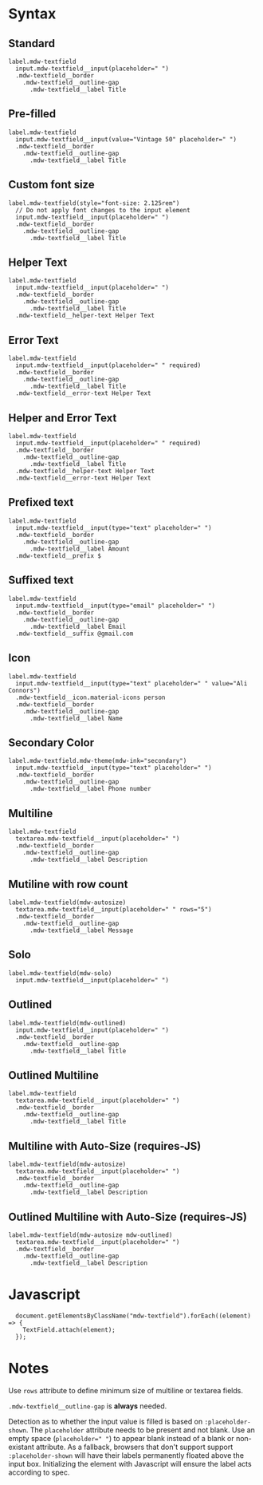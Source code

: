 # Syntax


## Standard
```
label.mdw-textfield
  input.mdw-textfield__input(placeholder=" ")
  .mdw-textfield__border
    .mdw-textfield__outline-gap
      .mdw-textfield__label Title
```

## Pre-filled
```
label.mdw-textfield
  input.mdw-textfield__input(value="Vintage 50" placeholder=" ")
  .mdw-textfield__border
    .mdw-textfield__outline-gap
      .mdw-textfield__label Title
```

## Custom font size
```
label.mdw-textfield(style="font-size: 2.125rem")
  // Do not apply font changes to the input element
  input.mdw-textfield__input(placeholder=" ")
  .mdw-textfield__border
    .mdw-textfield__outline-gap
      .mdw-textfield__label Title
```

## Helper Text
```
label.mdw-textfield
  input.mdw-textfield__input(placeholder=" ")
  .mdw-textfield__border
    .mdw-textfield__outline-gap
      .mdw-textfield__label Title
  .mdw-textfield__helper-text Helper Text
```

## Error Text
```
label.mdw-textfield
  input.mdw-textfield__input(placeholder=" " required)
  .mdw-textfield__border
    .mdw-textfield__outline-gap
      .mdw-textfield__label Title
  .mdw-textfield__error-text Helper Text
```

## Helper and Error Text
```
label.mdw-textfield
  input.mdw-textfield__input(placeholder=" " required)
  .mdw-textfield__border
    .mdw-textfield__outline-gap
      .mdw-textfield__label Title
  .mdw-textfield__helper-text Helper Text
  .mdw-textfield__error-text Helper Text
```

## Prefixed text
```
label.mdw-textfield
  input.mdw-textfield__input(type="text" placeholder=" ")
  .mdw-textfield__border
    .mdw-textfield__outline-gap
      .mdw-textfield__label Amount
  .mdw-textfield__prefix $
```

## Suffixed text
```
label.mdw-textfield
  input.mdw-textfield__input(type="email" placeholder=" ")
  .mdw-textfield__border
    .mdw-textfield__outline-gap
      .mdw-textfield__label Email
  .mdw-textfield__suffix @gmail.com
```

## Icon
```
label.mdw-textfield
  input.mdw-textfield__input(type="text" placeholder=" " value="Ali Connors")
  .mdw-textfield__icon.material-icons person
  .mdw-textfield__border
    .mdw-textfield__outline-gap
      .mdw-textfield__label Name
```

## Secondary Color
```
label.mdw-textfield.mdw-theme(mdw-ink="secondary")
  input.mdw-textfield__input(type="text" placeholder=" ")
  .mdw-textfield__border
    .mdw-textfield__outline-gap
      .mdw-textfield__label Phone number
```

## Multiline

```
label.mdw-textfield
  textarea.mdw-textfield__input(placeholder=" ")
  .mdw-textfield__border
    .mdw-textfield__outline-gap
      .mdw-textfield__label Description
```

## Mutiline with row count

```
label.mdw-textfield(mdw-autosize)
  textarea.mdw-textfield__input(placeholder=" " rows="5")
  .mdw-textfield__border
    .mdw-textfield__outline-gap
      .mdw-textfield__label Message
```

## Solo
```
label.mdw-textfield(mdw-solo)
  input.mdw-textfield__input(placeholder=" ")
```

## Outlined
```
label.mdw-textfield(mdw-outlined)
  input.mdw-textfield__input(placeholder=" ")
  .mdw-textfield__border
    .mdw-textfield__outline-gap
      .mdw-textfield__label Title
```

## Outlined Multiline
```
label.mdw-textfield
  textarea.mdw-textfield__input(placeholder=" ")
  .mdw-textfield__border
    .mdw-textfield__outline-gap
      .mdw-textfield__label Title
```

## Multiline with Auto-Size (requires-JS)
```
label.mdw-textfield(mdw-autosize)
  textarea.mdw-textfield__input(placeholder=" ")
  .mdw-textfield__border
    .mdw-textfield__outline-gap
      .mdw-textfield__label Description
```


## Outlined Multiline with Auto-Size (requires-JS)
```
label.mdw-textfield(mdw-autosize mdw-outlined)
  textarea.mdw-textfield__input(placeholder=" ")
  .mdw-textfield__border
    .mdw-textfield__outline-gap
      .mdw-textfield__label Description
```

# Javascript

```
  document.getElementsByClassName("mdw-textfield").forEach((element) => {
    TextField.attach(element);
  });
```

# Notes

Use `rows` attribute to define minimum size of multiline or textarea fields. 

`.mdw-textfield__outline-gap` is **always** needed.

Detection as to whether the input value is filled is based on `:placeholder-shown`. The `placeholder` attribute needs to be present and not blank. Use an empty space (`placeholder=" "`) to appear blank instead of a blank or non-existant attribute. As a fallback, browsers that don't support support `:placeholder-shown` will have their labels permanently floated above the input box. Initializing the element with Javascript will ensure the label acts according to spec.